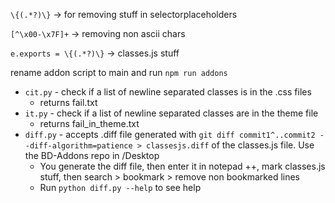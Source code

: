 `\{(.*?)\}` -> for removing stuff in selectorplaceholders

`[^\x00-\x7F]+` -> removing non ascii chars

`e.exports = \{(.*?)\}` -> classes.js stuff

rename addon script to main and run `npm run addons`
- `cit.py` - check if a list of newline separated classes is in the .css files
    - returns fail.txt
- `it.py` - check if a list of newline separated classes are in the theme file 
    - returns fail_in_theme.txt
- `diff.py` - accepts .diff file generated with `git diff commit1^..commit2 --diff-algorithm=patience > classesjs.diff` of the classes.js file. Use the BD-Addons repo in /Desktop
    - You generate the diff file, then enter it in notepad ++, mark classes.js stuff, then search > bookmark > remove non bookmarked lines
    - Run `python diff.py --help` to see help